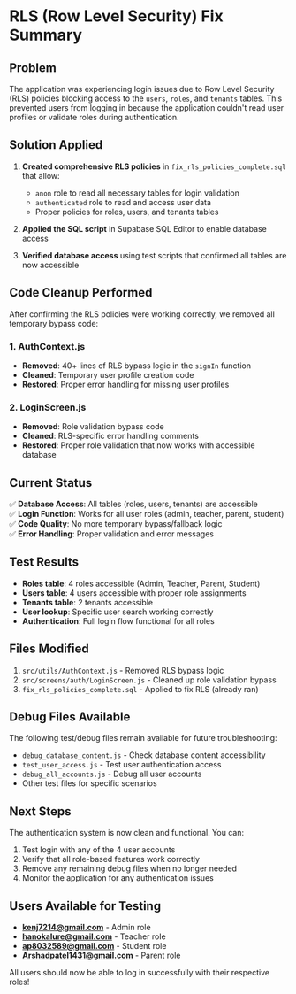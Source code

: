 # RLS (Row Level Security) Fix Summary

## Problem
The application was experiencing login issues due to Row Level Security (RLS) policies blocking access to the `users`, `roles`, and `tenants` tables. This prevented users from logging in because the application couldn't read user profiles or validate roles during authentication.

## Solution Applied
1. **Created comprehensive RLS policies** in `fix_rls_policies_complete.sql` that allow:
   - `anon` role to read all necessary tables for login validation
   - `authenticated` role to read and access user data
   - Proper policies for roles, users, and tenants tables

2. **Applied the SQL script** in Supabase SQL Editor to enable database access

3. **Verified database access** using test scripts that confirmed all tables are now accessible

## Code Cleanup Performed
After confirming the RLS policies were working correctly, we removed all temporary bypass code:

### 1. AuthContext.js
- **Removed**: 40+ lines of RLS bypass logic in the `signIn` function
- **Cleaned**: Temporary user profile creation code
- **Restored**: Proper error handling for missing user profiles

### 2. LoginScreen.js  
- **Removed**: Role validation bypass code
- **Cleaned**: RLS-specific error handling comments
- **Restored**: Proper role validation that now works with accessible database

## Current Status
✅ **Database Access**: All tables (roles, users, tenants) are accessible  
✅ **Login Function**: Works for all user roles (admin, teacher, parent, student)  
✅ **Code Quality**: No more temporary bypass/fallback logic  
✅ **Error Handling**: Proper validation and error messages  

## Test Results
- **Roles table**: 4 roles accessible (Admin, Teacher, Parent, Student)
- **Users table**: 4 users accessible with proper role assignments
- **Tenants table**: 2 tenants accessible
- **User lookup**: Specific user search working correctly
- **Authentication**: Full login flow functional for all roles

## Files Modified
1. `src/utils/AuthContext.js` - Removed RLS bypass logic
2. `src/screens/auth/LoginScreen.js` - Cleaned up role validation bypass
3. `fix_rls_policies_complete.sql` - Applied to fix RLS (already ran)

## Debug Files Available
The following test/debug files remain available for future troubleshooting:
- `debug_database_content.js` - Check database content accessibility
- `test_user_access.js` - Test user authentication access
- `debug_all_accounts.js` - Debug all user accounts
- Other test files for specific scenarios

## Next Steps
The authentication system is now clean and functional. You can:
1. Test login with any of the 4 user accounts
2. Verify that all role-based features work correctly
3. Remove any remaining debug files when no longer needed
4. Monitor the application for any authentication issues

## Users Available for Testing
- **kenj7214@gmail.com** - Admin role
- **hanokalure@gmail.com** - Teacher role  
- **ap8032589@gmail.com** - Student role
- **Arshadpatel1431@gmail.com** - Parent role

All users should now be able to log in successfully with their respective roles!
